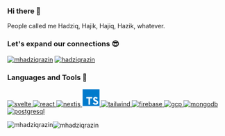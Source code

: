 ### Hi there 👋

People called me Hadziq, Hajik, Hajiq, Hazik, whatever.

<h3 align="left">Let's expand our connections 😎</h3>
<p align="left">
<a href="https://linkedin.com/in/mhadziqrazin" target="blank"><img align="center" src="https://raw.githubusercontent.com/rahuldkjain/github-profile-readme-generator/master/src/images/icons/Social/linked-in-alt.svg" alt="mhadziqrazin" height="30" width="40" /></a>
<a href="https://instagram.com/hadziqrazin" target="blank"><img align="center" src="https://raw.githubusercontent.com/rahuldkjain/github-profile-readme-generator/master/src/images/icons/Social/instagram.svg" alt="hadziqrazin" height="30" width="40" /></a>
</p>

<h3 align="left">Languages and Tools 🔨</h3>
<p align="left">
<a href="https://svelte.dev" target="_blank" rel="noreferrer"> <img src="https://upload.wikimedia.org/wikipedia/commons/1/1b/Svelte_Logo.svg" alt="svelte" width="40" height="40"/> </a>
<a href="https://reactjs.org/" target="_blank" rel="noreferrer"> <img src="https://www.svgrepo.com/show/374032/reactjs.svg" alt="react" width="40" height="40"/> </a>
<a href="https://nextjs.org/" target="_blank" rel="noreferrer"> <img src="https://testrigor.com/wp-content/uploads/2023/04/nextjs-logo-square.png" alt="nextjs" width="40" height="40" /> </a>
<a href="https://www.typescriptlang.org/" target="_blank" rel="noreferrer"> <img src="https://raw.githubusercontent.com/devicons/devicon/master/icons/typescript/typescript-original.svg" alt="typescript" width="40" height="40"/> </a>
<a href="https://tailwindcss.com/" target="_blank" rel="noreferrer"> <img src="https://www.vectorlogo.zone/logos/tailwindcss/tailwindcss-icon.svg" alt="tailwind" width="40" height="40"/> </a>
<a href="https://firebase.google.com/" target="_blank" rel="noreferrer"> <img src="https://www.vectorlogo.zone/logos/firebase/firebase-icon.svg" alt="firebase" width="40" height="40"/> </a>
<a href="https://cloud.google.com" target="_blank" rel="noreferrer"> <img src="https://www.vectorlogo.zone/logos/google_cloud/google_cloud-icon.svg" alt="gcp" width="40" height="40"/> </a>
<a href="https://www.mongodb.com/" target="_blank" rel="noreferrer"> <img src="https://www.svgrepo.com/download/331488/mongodb.svg" alt="mongodb" width="40" height="40"/> </a>
<a href="https://www.postgresql.org" target="_blank" rel="noreferrer"> <img src="https://www.svgrepo.com/show/373965/pgsql.svg" alt="postgresql" width="40" height="40"/> </a>
</p>

<img align="left" src="https://github-readme-stats.vercel.app/api/top-langs?username=mhadziqrazin&show_icons=true&locale=en&layout=compact&theme=tokyonight&hide=objective-c,makefile,cmake" alt="mhadziqrazin" />
<img align="center" src="https://github-readme-stats.vercel.app/api?username=mhadziqrazin&show_icons=true&locale=en&theme=tokyonight&hide=stars,issues" alt="mhadziqrazin" />

